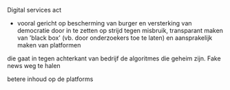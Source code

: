 Digital services act
- vooral gericht op bescherming van burger en versterking van democratie door in te zetten op strijd tegen misbruik, transparant maken van 'black box' (vb. door onderzoekers toe te laten) en aansprakelijk maken van platformen

die gaat in tegen achterkant van bedrijf de algoritmes die geheim zijn. Fake news weg te halen

betere inhoud op de platforms 